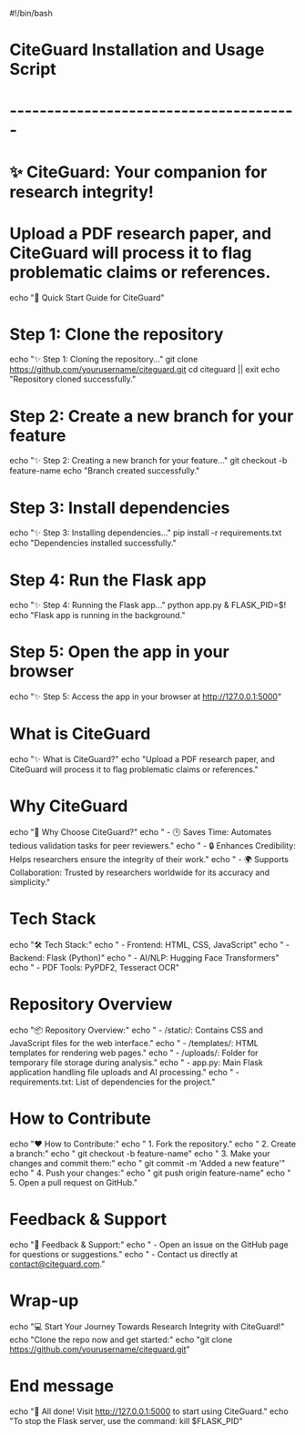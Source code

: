 #!/bin/bash

# CiteGuard Installation and Usage Script
# ---------------------------------------

# ✨ **CiteGuard**: Your companion for research integrity!
# Upload a PDF research paper, and CiteGuard will process it to flag problematic claims or references.

echo "🚀 Quick Start Guide for CiteGuard"

# Step 1: Clone the repository
echo "✨ Step 1: Cloning the repository..."
git clone https://github.com/yourusername/citeguard.git
cd citeguard || exit
echo "Repository cloned successfully."

# Step 2: Create a new branch for your feature
echo "✨ Step 2: Creating a new branch for your feature..."
git checkout -b feature-name
echo "Branch created successfully."

# Step 3: Install dependencies
echo "✨ Step 3: Installing dependencies..."
pip install -r requirements.txt
echo "Dependencies installed successfully."

# Step 4: Run the Flask app
echo "✨ Step 4: Running the Flask app..."
python app.py &
FLASK_PID=$!
echo "Flask app is running in the background."

# Step 5: Open the app in your browser
echo "✨ Step 5: Access the app in your browser at http://127.0.0.1:5000"

# What is CiteGuard
echo "✨ What is CiteGuard?"
echo "Upload a PDF research paper, and CiteGuard will process it to flag problematic claims or references."

# Why CiteGuard
echo "🤔 Why Choose CiteGuard?"
echo " - 🕒 Saves Time: Automates tedious validation tasks for peer reviewers."
echo " - 🔒 Enhances Credibility: Helps researchers ensure the integrity of their work."
echo " - 🌍 Supports Collaboration: Trusted by researchers worldwide for its accuracy and simplicity."

# Tech Stack
echo "🛠️ Tech Stack:"
echo " - Frontend: HTML, CSS, JavaScript"
echo " - Backend: Flask (Python)"
echo " - AI/NLP: Hugging Face Transformers"
echo " - PDF Tools: PyPDF2, Tesseract OCR"

# Repository Overview
echo "📦 Repository Overview:"
echo " - /static/: Contains CSS and JavaScript files for the web interface."
echo " - /templates/: HTML templates for rendering web pages."
echo " - /uploads/: Folder for temporary file storage during analysis."
echo " - app.py: Main Flask application handling file uploads and AI processing."
echo " - requirements.txt: List of dependencies for the project."

# How to Contribute
echo "❤️ How to Contribute:"
echo " 1. Fork the repository."
echo " 2. Create a branch:"
echo "    git checkout -b feature-name"
echo " 3. Make your changes and commit them:"
echo "    git commit -m 'Added a new feature'"
echo " 4. Push your changes:"
echo "    git push origin feature-name"
echo " 5. Open a pull request on GitHub."

# Feedback & Support
echo "📢 Feedback & Support:"
echo " - Open an issue on the GitHub page for questions or suggestions."
echo " - Contact us directly at contact@citeguard.com."

# Wrap-up
echo "💻 Start Your Journey Towards Research Integrity with CiteGuard!"
echo "Clone the repo now and get started:"
echo "git clone https://github.com/yourusername/citeguard.git"

# End message
echo "🎉 All done! Visit http://127.0.0.1:5000 to start using CiteGuard."
echo "To stop the Flask server, use the command: kill $FLASK_PID"
